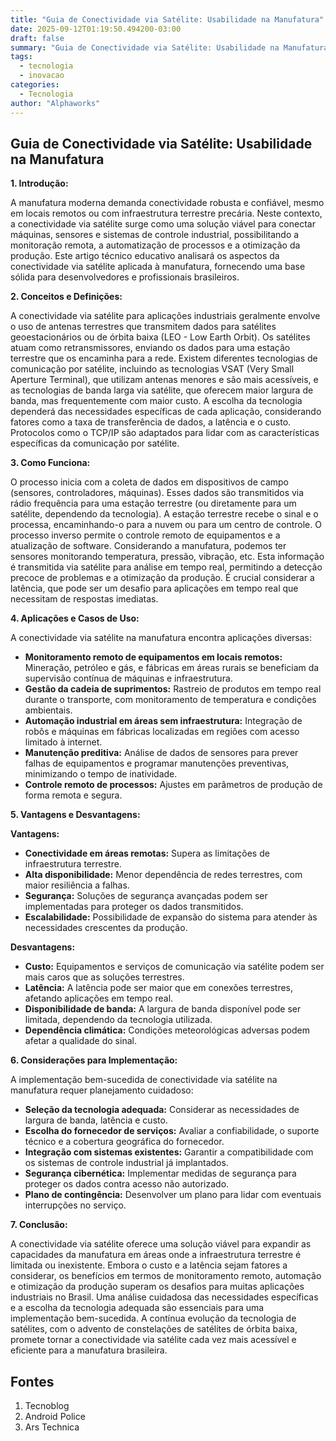 ```yaml
---
title: "Guia de Conectividade via Satélite: Usabilidade na Manufatura"
date: 2025-09-12T01:19:50.494200-03:00
draft: false
summary: "Guia de Conectividade via Satélite: Usabilidade na Manufatura  **1. Introdução:**..."
tags:
  - tecnologia
  - inovacao
categories:
  - Tecnologia
author: "Alphaworks"
---
```


## Guia de Conectividade via Satélite: Usabilidade na Manufatura

**1. Introdução:**

A manufatura moderna demanda conectividade robusta e confiável, mesmo em locais remotos ou com infraestrutura terrestre precária.  Neste contexto, a conectividade via satélite surge como uma solução viável para conectar máquinas, sensores e sistemas de controle industrial, possibilitando a monitoração remota, a automatização de processos e a otimização da produção. Este artigo técnico educativo analisará os aspectos da conectividade via satélite aplicada à manufatura, fornecendo uma base sólida para desenvolvedores e profissionais brasileiros.

**2. Conceitos e Definições:**

A conectividade via satélite para aplicações industriais geralmente envolve o uso de antenas terrestres que transmitem dados para satélites geoestacionários ou de órbita baixa (LEO - Low Earth Orbit).  Os satélites atuam como retransmissores, enviando os dados para uma estação terrestre que os encaminha para a rede.  Existem diferentes tecnologias de comunicação por satélite, incluindo as tecnologias VSAT (Very Small Aperture Terminal), que utilizam antenas menores e são mais acessíveis, e as tecnologias de banda larga via satélite, que oferecem maior largura de banda, mas frequentemente com maior custo.  A escolha da tecnologia dependerá das necessidades específicas de cada aplicação, considerando fatores como a taxa de transferência de dados, a latência e o custo. Protocolos como o TCP/IP são adaptados para lidar com as características específicas da comunicação por satélite.


**3. Como Funciona:**

O processo inicia com a coleta de dados em dispositivos de campo (sensores, controladores, máquinas).  Esses dados são transmitidos via rádio frequência para uma estação terrestre (ou diretamente para um satélite, dependendo da tecnologia).  A estação terrestre recebe o sinal e o processa, encaminhando-o para a nuvem ou para um centro de controle.  O processo inverso permite o controle remoto de equipamentos e a atualização de software.  Considerando a manufatura, podemos ter sensores monitorando temperatura, pressão, vibração, etc.  Esta informação é transmitida via satélite para análise em tempo real, permitindo a detecção precoce de problemas e a otimização da produção.  É crucial considerar a latência, que pode ser um desafio para aplicações em tempo real que necessitam de respostas imediatas.

**4. Aplicações e Casos de Uso:**

A conectividade via satélite na manufatura encontra aplicações diversas:

* **Monitoramento remoto de equipamentos em locais remotos:**  Mineração, petróleo e gás, e fábricas em áreas rurais se beneficiam da supervisão contínua de máquinas e infraestrutura.
* **Gestão da cadeia de suprimentos:**  Rastreio de produtos em tempo real durante o transporte, com monitoramento de temperatura e condições ambientais.
* **Automação industrial em áreas sem infraestrutura:**  Integração de robôs e máquinas em fábricas localizadas em regiões com acesso limitado à internet.
* **Manutenção preditiva:**  Análise de dados de sensores para prever falhas de equipamentos e programar manutenções preventivas, minimizando o tempo de inatividade.
* **Controle remoto de processos:**  Ajustes em parâmetros de produção de forma remota e segura.

**5. Vantagens e Desvantagens:**

**Vantagens:**

* **Conectividade em áreas remotas:**  Supera as limitações de infraestrutura terrestre.
* **Alta disponibilidade:**  Menor dependência de redes terrestres, com maior resiliência a falhas.
* **Segurança:**  Soluções de segurança avançadas podem ser implementadas para proteger os dados transmitidos.
* **Escalabilidade:**  Possibilidade de expansão do sistema para atender às necessidades crescentes da produção.

**Desvantagens:**

* **Custo:**  Equipamentos e serviços de comunicação via satélite podem ser mais caros que as soluções terrestres.
* **Latência:**  A latência pode ser maior que em conexões terrestres, afetando aplicações em tempo real.
* **Disponibilidade de banda:**  A largura de banda disponível pode ser limitada, dependendo da tecnologia utilizada.
* **Dependência climática:**  Condições meteorológicas adversas podem afetar a qualidade do sinal.


**6. Considerações para Implementação:**

A implementação bem-sucedida de conectividade via satélite na manufatura requer planejamento cuidadoso:

* **Seleção da tecnologia adequada:**  Considerar as necessidades de largura de banda, latência e custo.
* **Escolha do fornecedor de serviços:**  Avaliar a confiabilidade, o suporte técnico e a cobertura geográfica do fornecedor.
* **Integração com sistemas existentes:**  Garantir a compatibilidade com os sistemas de controle industrial já implantados.
* **Segurança cibernética:**  Implementar medidas de segurança para proteger os dados contra acesso não autorizado.
* **Plano de contingência:**  Desenvolver um plano para lidar com eventuais interrupções no serviço.


**7. Conclusão:**

A conectividade via satélite oferece uma solução viável para expandir as capacidades da manufatura em áreas onde a infraestrutura terrestre é limitada ou inexistente.  Embora o custo e a latência sejam fatores a considerar, os benefícios em termos de monitoramento remoto, automação e otimização da produção superam os desafios para muitas aplicações industriais no Brasil.  Uma análise cuidadosa das necessidades específicas e a escolha da tecnologia adequada são essenciais para uma implementação bem-sucedida.  A contínua evolução da tecnologia de satélites, com o advento de constelações de satélites de órbita baixa, promete tornar a conectividade via satélite cada vez mais acessível e eficiente para a manufatura brasileira.


## Fontes

1. Tecnoblog
2. Android Police
3. Ars Technica
